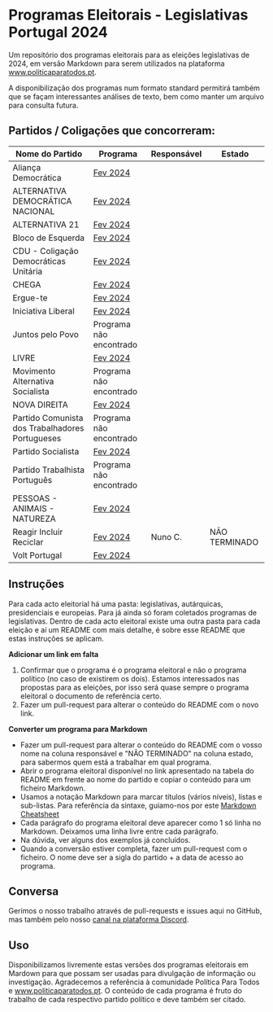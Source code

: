 # Programas Eleitorais - Legislativas Portugal 2024

Um repositório dos programas eleitorais para as eleições legislativas de 2024, em versão Markdown para serem utilizados na plataforma www.politicaparatodos.pt.

A disponibilização dos programas num formato standard permitirá também que se façam interessantes análises de texto, bem como manter um arquivo para consulta futura.

## Partidos / Coligaçōes que concorreram:

| Nome do Partido| Programa | Responsável | Estado |
|---|---|---| --- |
| Aliança Democrática | [Fev 2024](https://drive.google.com/file/d/1G93FMoHUdmrXJshVsAuuMDrL7OzZMPTW/view?usp=drive_link) | | |
| ALTERNATIVA DEMOCRÁTICA NACIONAL | [Fev 2024](https://drive.google.com/file/d/1NMaeRrijwlZQpu99lbJ0boIaKwdUqAG6/view?usp=drive_link) | | |
| ALTERNATIVA 21 | [Fev 2024](https://drive.google.com/file/d/1QmCYij8ROPHQyhvuY8BcFDaXmbyMF-q1/view?usp=drive_link) | | |
| Bloco de Esquerda | [Fev 2024](https://drive.google.com/file/d/1mBe322Xtuqxh5S3SeKBYy-Ck7hmBxp56/view?usp=drive_link) |  |  |
| CDU - Coligação Democráticas Unitária | [Fev 2024](https://drive.google.com/file/d/1qzfZSP34v0e4FTTNxgBiBP2u26eTtqr8/view?usp=drive_link) || |
| CHEGA | [Fev 2024](https://drive.google.com/file/d/1iaSFszm_8M3dhU2Zf7P2GIsVEfgvMAnU/view?usp=drive_link) | |  |
| Ergue-te | [Fev 2024](https://drive.google.com/file/d/1GKUP87zt-6LoQ8vpmjKInPnFtGCIQ9Fq/view?usp=drive_link) |  |  |
| Iniciativa Liberal | [Fev 2024](https://drive.google.com/file/d/14ak-oNVmaPSfRmC9on7BEK5FXjqtMa6Q/view?usp=drive_link)  |  |  |
| Juntos pelo Povo | Programa não encontrado  |  |  |
| LIVRE | [Fev 2024](https://drive.google.com/file/d/1LIEdU4qjSqvl_EUJcOtwt55bK0kCPjAi/view?usp=drive_link) ||  |
| Movimento Alternativa Socialista | Programa não encontrado |  |  |
| NOVA DIREITA | [Fev 2024](https://drive.google.com/file/d/1wdtQulXVslAwyKMbxMfCEzz0uULa9RFq/view?usp=drive_link)  | |  |
| Partido Comunista dos Trabalhadores Portugueses | Programa não encontrado |  | |
| Partido Socialista | [Fev 2024](https://drive.google.com/file/d/1K_tRwTJRF2SaC2WgQeIq40Ry7Yvnrct3/view?usp=drive_link)  | |  |
| Partido Trabalhista Português  | Programa não encontrado  |    | |
| PESSOAS - ANIMAIS - NATUREZA | [Fev 2024](https://drive.google.com/file/d/11f5kNLpPkkOHymj2lgaXgf088KF61wq5/view?usp=drive_link) |  |  |
| Reagir Incluir Reciclar | [Fev 2024](https://drive.google.com/file/d/1XXnzy1Zl9DaBBTtKn-ObuDX1WTRJTuwl/view?usp=drive_link) | Nuno C. | NÃO TERMINADO |
| Volt Portugal | [Fev 2024](https://drive.google.com/file/d/14P775JPD4B-HxjFklN8Zxw4LWc8L5g56/view?usp=drive_link)  |  |  |

## Instruções

Para cada acto eleitorial há uma pasta: legislativas, autárquicas, presidenciais e europeias. Para já ainda só foram coletados programas de legislativas. Dentro de cada acto eleitoral existe uma outra pasta para cada eleição e aí um README com mais detalhe, é sobre esse README que estas instruções se aplicam.

**Adicionar um link em falta**

1. Confirmar que o programa é o programa eleitoral e não o programa político (no caso de existirem os dois). Estamos interessados nas propostas para as eleições, por isso será quase sempre o programa eleitoral o documento de referência certo.
2. Fazer um pull-request para alterar o conteúdo do README com o novo link.

**Converter um programa para Markdown**

* Fazer um pull-request para alterar o conteúdo do README com o vosso nome na coluna responsável e "NÃO TERMINADO" na coluna estado, para sabermos quem está a trabalhar em qual programa.
* Abrir o programa eleitoral disponível no link apresentado na tabela do README em frente ao nome do partido e copiar o conteúdo para um ficheiro Markdown.
* Usamos a notação Markdown para marcar títulos (vários níveis), listas e sub-listas. Para referência da sintaxe, guiamo-nos por este [Markdown Cheatsheet](https://github.com/adam-p/markdown-here/wiki/Markdown-Cheatsheet)
* Cada parágrafo do programa eleitoral deve aparecer como 1 só linha no Markdown. Deixamos uma linha livre entre cada parágrafo.
* Na dúvida, ver alguns dos exemplos já concluídos.
* Quando a conversão estiver completa, fazer um pull-request com o ficheiro. O nome deve ser a sigla do partido + a data de acesso ao programa.


## Conversa

Gerimos o nosso trabalho através de pull-requests e issues aqui no GitHub, mas também pelo nosso [canal na plataforma Discord](https://discord.gg/kaysNDy).

## Uso

Disponibilizamos livremente estas versões dos programas eleitorais em Mardown para que possam ser usadas para divulgação de informação ou investigação. Agradecemos a referência à comunidade Política Para Todos e www.politicaparatodos.pt. O conteúdo de cada programa é fruto do trabalho de cada respectivo partido político e deve também ser citado.
